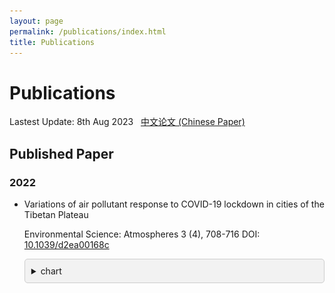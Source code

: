 ```yaml
---
layout: page
permalink: /publications/index.html
title: Publications
---
```


# Publications

Lastest Update: 8th Aug 2023 &nbsp; 																																[中文论文 (Chinese Paper)](https://vanvonzhang.github.io/file/publication/publications-zh/)

## Published Paper

### **2022**

- Variations of air pollutant response to COVID-19 lockdown in cities of the Tibetan Plateau

  Environmental Science: Atmospheres 3 (4), 708-716 	DOI: [10.1039/d2ea00168c](https://doi.org/10.1039/d2ea00168c)

  <details>
  <summary>chart</summary>
  <img src="file//publications//posters//2022-1.png">
  <style>
      summary {
    padding: 10px;
    background-color: #f2f2f2;
    border: 1px solid #ccc;
    border-radius: 5px;
    cursor: pointer;
  }
      summary:hover {
    background-color: #e6e6e6;
  <style>
  
  

## Working Manuscript

- Effect of policy intervention on emission reduction of fine particulate matter: a case study of the Asian Games in Hangzhou

  （in preparation）

  <details>
  <summary>chart</summary>
  <img src="file//publications//posters//2023-1.png" >
  <style>
      summary {
    padding: 10px;
    background-color: #f2f2f2;
    border: 1px solid #ccc;
    border-radius: 5px;
    cursor: pointer;
  }
      summary:hover {
    background-color: #e6e6e6;
  <style>

  

- Quantifying evolution of soot mixing state from transboundary transport of biomass burning emissions

  journal: [Cell Press One Earth](https://www.cell.com/one-earth/home)

  （under review）



<br>
